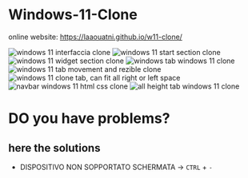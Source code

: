 
# Windows-11-Clone

online website: https://laaouatni.github.io/w11-clone/

![windows 11 interfaccia clone](https://user-images.githubusercontent.com/87947051/145460305-997d42b9-3b7d-49e9-8da3-1d4e15563b66.png)
![windows 11 start section clone](https://user-images.githubusercontent.com/87947051/145460298-84d0d60b-c15e-4639-9525-a0e2dd5ddf51.png)
![windows 11 widget section clone](https://user-images.githubusercontent.com/87947051/145460294-80e07f69-d55b-4ee9-8de9-ca66641beefe.png)
![windows tab windows 11 clone](https://user-images.githubusercontent.com/87947051/145460289-6d894b1b-84ca-4e64-81a1-3126798ca601.png)
![windows 11 tab movement and rezible clone](https://user-images.githubusercontent.com/87947051/145460285-5bf51d47-5bd0-4576-83b0-ff434527104e.png)
![windows 11 clone tab, can fit all right or left space](https://user-images.githubusercontent.com/87947051/145460277-a0fcf6a4-1b42-4745-8a30-11f3f7ad5547.png)
![navbar windows 11 html css clone](https://user-images.githubusercontent.com/87947051/145670732-259b9747-22e0-45e9-9c8e-b534341875fd.png)
![all height tab windows 11 clone](https://user-images.githubusercontent.com/87947051/145670904-df8eb745-e670-4a82-b04d-1980ec501bbc.png)

# DO you have problems?
## here the solutions
- DISPOSITIVO NON SOPPORTATO SCHERMATA -> `CTRL` + `-`
